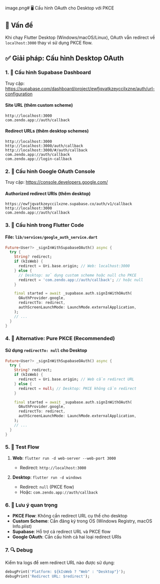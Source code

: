 image.png# 🖥️ Cấu hình OAuth cho Desktop với PKCE

## 🎯 Vấn đề
Khi chạy Flutter Desktop (Windows/macOS/Linux), OAuth vẫn redirect về `localhost:3000` thay vì sử dụng PKCE flow.

## ✅ Giải pháp: Cấu hình Desktop OAuth

### 1. 🔧 Cấu hình Supabase Dashboard

Truy cập: https://supabase.com/dashboard/project/ewfjqvatkzeyccilxzne/auth/url-configuration

#### Site URL (thêm custom scheme)
```
http://localhost:3000
com.zendo.app://auth/callback
```

#### Redirect URLs (thêm desktop schemes)
```
http://localhost:3000
http://localhost:3000/auth/callback
http://localhost:3000/#/auth/callback
com.zendo.app://auth/callback
com.zendo.app://login-callback
```

### 2. 🔧 Cấu hình Google OAuth Console

Truy cập: https://console.developers.google.com/

#### Authorized redirect URIs (thêm desktop)
```
https://ewfjqvatkzeyccilxzne.supabase.co/auth/v1/callback
http://localhost:3000
com.zendo.app://auth/callback
```

### 3. 📱 Cấu hình trong Flutter Code

#### File: `lib/services/google_auth_service.dart`
```dart
Future<User?> _signInWithSupabaseOAuth() async {
  try {
    String? redirect;
    if (kIsWeb) {
      redirect = Uri.base.origin; // Web: localhost:3000
    } else {
      // Desktop: sử dụng custom scheme hoặc null cho PKCE
      redirect = 'com.zendo.app://auth/callback'; // hoặc null
    }

    final started = await _supabase.auth.signInWithOAuth(
      OAuthProvider.google,
      redirectTo: redirect,
      authScreenLaunchMode: LaunchMode.externalApplication,
    );
    // ...
  }
}
```

### 4. 🔄 Alternative: Pure PKCE (Recommended)

#### Sử dụng `redirectTo: null` cho Desktop
```dart
Future<User?> _signInWithSupabaseOAuth() async {
  try {
    String? redirect;
    if (kIsWeb) {
      redirect = Uri.base.origin; // Web cần redirect URL
    } else {
      redirect = null; // Desktop: PKCE không cần redirect
    }

    final started = await _supabase.auth.signInWithOAuth(
      OAuthProvider.google,
      redirectTo: redirect,
      authScreenLaunchMode: LaunchMode.externalApplication,
    );
    // ...
  }
}
```

### 5. 🧪 Test Flow

1. **Web**: `flutter run -d web-server --web-port 3000`
   - Redirect: `http://localhost:3000`
   
2. **Desktop**: `flutter run -d windows`
   - Redirect: `null` (PKCE flow)
   - Hoặc: `com.zendo.app://auth/callback`

### 6. 📝 Lưu ý quan trọng

- **PKCE Flow**: Không cần redirect URL cụ thể cho desktop
- **Custom Scheme**: Cần đăng ký trong OS (Windows Registry, macOS Info.plist)
- **Supabase**: Hỗ trợ cả redirect URL và PKCE flow
- **Google OAuth**: Cần cấu hình cả hai loại redirect URIs

### 7. 🔍 Debug

Kiểm tra logs để xem redirect URL nào được sử dụng:
```dart
debugPrint('Platform: ${kIsWeb ? "Web" : "Desktop"}');
debugPrint('Redirect URL: $redirect');
```